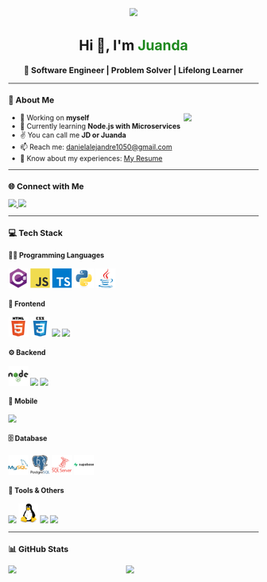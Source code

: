 <div align="center">
  <img src="https://media4.giphy.com/media/v1.Y2lkPTc5MGI3NjExdDVxd2Y5OHc3dXZ3Z2ZpNmdyMmJzZWE1ZTM3NzBpNWR5OGE1ZW5yZSZlcD12MV9pbnRlcm5hbF9naWZfYnlfaWQmY3Q9Zw/QnVI2bPoZ0tag/giphy.gif" width="200px"/>
  <h1>Hi 👋, I'm <span style="color:#228B22;">Juanda</span></h1>
  <h3>🚀 Software Engineer | Problem Solver | Lifelong Learner</h3>
</div>

---

### 🌱 About Me
<img align="right" src="https://i.imgur.com/tiBe8pI.png" width="30%" />

- 🔭 Working on **myself**
- 🧐 Currently learning **Node.js with Microservices**
- ✌ You can call me **JD or Juanda**
- 📫 Reach me: [danielalejandre1050@gmail.com](mailto:danielalejandre1050@gmail.com)
- 📄 Know about my experiences: [My Resume](https://drive.google.com/file/d/1ZL2-FZStmovcsHmCMVqVI1uVzFYccxQZ/view?usp=sharing)

---

### 🌐 Connect with Me  
<a href="https://twitter.com/juanda_1050">
  <img src="https://raw.githubusercontent.com/rahuldkjain/github-profile-readme-generator/master/src/images/icons/Social/twitter.svg" width="40px"/>
</a>
<a href="https://discord.gg/THEJDBOSSV.js#4500">
  <img src="https://i.imgur.com/ouqm6UI.png" width="45px"/>
</a>

---

### 💻 Tech Stack  

#### 👨‍💻 Programming Languages  
<p>
  <img src="https://raw.githubusercontent.com/devicons/devicon/master/icons/csharp/csharp-original.svg" width="40"/>
  <img src="https://raw.githubusercontent.com/devicons/devicon/master/icons/javascript/javascript-original.svg" width="40"/>
  <img src="https://raw.githubusercontent.com/devicons/devicon/master/icons/typescript/typescript-original.svg" width="40"/>
  <img src="https://raw.githubusercontent.com/devicons/devicon/master/icons/python/python-original.svg" width="40" />
  <img src="https://raw.githubusercontent.com/devicons/devicon/master/icons/java/java-original.svg" width="40" />
</p>

#### 🎨 Frontend  
<p>
  <img src="https://raw.githubusercontent.com/devicons/devicon/master/icons/html5/html5-original-wordmark.svg" width="40"/>
  <img src="https://raw.githubusercontent.com/devicons/devicon/master/icons/css3/css3-original-wordmark.svg" width="40"/>
  <img src="https://reactnative.dev/img/header_logo.svg" width="40"/>
  <img src="https://www.vectorlogo.zone/logos/tailwindcss/tailwindcss-icon.svg" width="40"/>
</p>

#### ⚙️ Backend  
<p>
  <img src="https://raw.githubusercontent.com/devicons/devicon/master/icons/nodejs/nodejs-original-wordmark.svg" width="40"/>
  <img src="https://www.guayerd.com/wp-content/uploads/2021/04/expressjs-logo.svg" width="40"/>
  <img src="https://upload.wikimedia.org/wikipedia/commons/7/7d/Microsoft_.NET_logo.svg" width="40"/>
</p>

#### 📱 Mobile  
<p>
  <img src="https://reactnative.dev/img/header_logo.svg" width="40"/>
</p>

#### 🗄 Database  
<p>
  <img src="https://raw.githubusercontent.com/devicons/devicon/master/icons/mysql/mysql-original-wordmark.svg" width="40"/>
  <img src="https://raw.githubusercontent.com/devicons/devicon/master/icons/postgresql/postgresql-original-wordmark.svg" width="40"/>
  <img src="https://raw.githubusercontent.com/devicons/devicon/master/icons/microsoftsqlserver/microsoftsqlserver-plain-wordmark.svg" width="40"/>
  <img src="https://raw.githubusercontent.com/devicons/devicon/master/icons/supabase/supabase-original-wordmark.svg" width="40"/>
</p>

#### 🔧 Tools & Others  
<p>
  <img src="https://git-scm.com/images/logos/downloads/Git-Icon-1788C.png" width="40"/>
  <img src="https://raw.githubusercontent.com/devicons/devicon/master/icons/linux/linux-original.svg" width="40"/>
  <img src="https://www.vectorlogo.zone/logos/getpostman/getpostman-icon.svg" width="40"/>
  <img src="https://upload.wikimedia.org/wikipedia/commons/9/93/Amazon_Web_Services_Logo.svg" width="60"/>
</p>

---

### 📊 GitHub Stats  
<div align="center">
  <img align="left" width="47%" src="https://github-readme-stats.vercel.app/api?username=juanda1050&show_icons=true&locale=en&theme=merko" />
  <img align="left" width="47%" src="https://github-readme-streak-stats.herokuapp.com/?user=juanda1050&theme=merko" />
</div>
